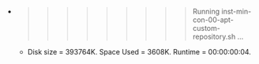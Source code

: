 * >>>>>>>>> Running inst-min-con-00-apt-custom-repository.sh ...
  * Disk size = 393764K. Space Used = 3608K. Runtime = 00:00:00:04.
